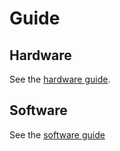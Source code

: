 # Guide

## Hardware

See the [hardware guide](./hardware.md).

## Software

See the [software guide](./softward.md)